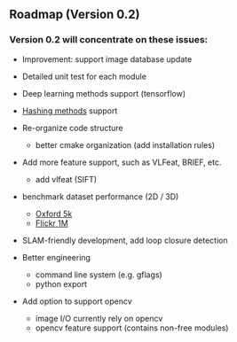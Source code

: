 ## Roadmap (Version 0.2)

### Version 0.2 will concentrate on these issues: 
* Improvement: support image database update

* Detailed unit test for each module

* Deep learning methods support (tensorflow)

* [Hashing methods](https://github.com/willard-yuan/hashing-baseline-for-image-retrieval) support

* Re-organize code structure  
    - better cmake organization (add installation rules)

* Add more feature support, such as VLFeat, BRIEF, etc.  
    - add vlfeat (SIFT)

* benchmark dataset performance (2D / 3D)
    - [Oxford 5k](http://www.robots.ox.ac.uk/~vgg/data/oxbuildings/)
    - [Flickr 1M](http://press.liacs.nl/mirflickr/)

* SLAM-friendly development, add loop closure detection

* Better engineering  
    - command line system (e.g. gflags)  
    - python export

* Add option to support opencv
    - image I/O currently rely on opencv
    - opencv feature support (contains non-free modules)